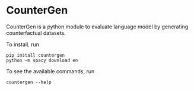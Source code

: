# CounterGen

CounterGen is a python module to evaluate language model by generating counterfactual datasets.

To install, run

```console
pip install countergen
python -m spacy download en
```

To see the available commands, run

```console
countergen --help
```
